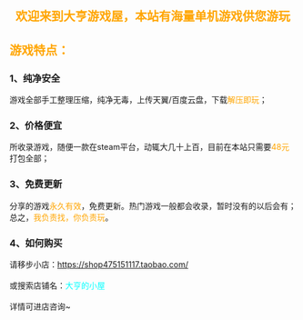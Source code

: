 ## <b><font face="黑体"><font color=orange><center>欢迎来到大亨游戏屋，本站有海量单机游戏供您游玩<br><center></font></font></b>
## <b><font face="黑体"><font color=orange>游戏特点：<br></font></font></b>
### 1、纯净安全

游戏全部手工整理压缩，纯净无毒，上传天翼/百度云盘，下载<font color=orange>解压即玩</font>；

### 2、价格便宜

所收录游戏，随便一款在steam平台，动辄大几十上百，目前在本站只需要<font color=orange>48元</font>打包全部；

### 3、免费更新

分享的游戏<font color=orange>永久有效</font>，免费更新。热门游戏一般都会收录，暂时没有的以后会有；<br>总之，<font color=orange>我负责找，你负责玩</font>。


### 4、如何购买

请移步小店：<font color=cyan>https://shop475151117.taobao.com/</font><br><br>
或搜索店铺名：<font color=cyan>大亨的小屋</font><br><br>
详情可进店咨询~

